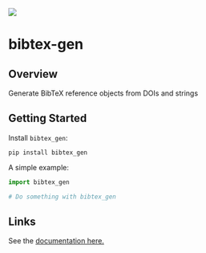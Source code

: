 
[![](https://codecov.io/gh/nickderobertis/bibtex-gen/branch/master/graph/badge.svg)](https://codecov.io/gh/nickderobertis/bibtex-gen)

# bibtex-gen

## Overview

Generate BibTeX reference objects from DOIs and strings

## Getting Started

Install `bibtex_gen`:

```
pip install bibtex_gen
```

A simple example:

```python
import bibtex_gen

# Do something with bibtex_gen
```

## Links

See the
[documentation here.](
https://nickderobertis.github.io/bibtex-gen/
)
